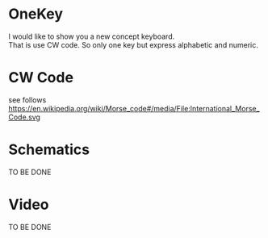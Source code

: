 # OneKey
I would like to show you a new concept keyboard.  
That is use CW code. So only one key but express alphabetic and numeric.  

# CW Code
see follows  
https://en.wikipedia.org/wiki/Morse_code#/media/File:International_Morse_Code.svg

# Schematics
TO BE DONE

# Video
TO BE DONE
